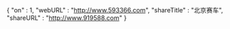 {
	"on" : 1,
	"webURL" : "http://www.593366.com",
	"shareTitle" : "北京赛车",
	"shareURL" : "http://www.919588.com"
}
